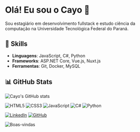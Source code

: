 # Olá! Eu sou o Cayo 👋
Sou estagiário em desenvolvimento fullstack e estudo ciência da computação na Universidade Tecnológica Federal do Paraná.

## 🚀 Skills
- **Linguagens**: JavaScript, C#, Python
- **Frameworks**: ASP.NET Core, Vue.js, Nuxt.js
- **Ferramentas**: Git, Docker, MySQL

## 📊 GitHub Stats
![Cayo's GitHub stats](https://github-readme-stats.vercel.app/api?username=Cayo-Cezar&show_icons=true&theme=radical)

![HTML5](https://img.shields.io/badge/HTML5-%23E34F26.svg?style=for-the-badge&logo=html5&logoColor=white)
![CSS3](https://img.shields.io/badge/CSS3-%231572B6.svg?style=for-the-badge&logo=css3&logoColor=white)
![JavaScript](https://img.shields.io/badge/JavaScript-%23F7DF1E.svg?style=for-the-badge&logo=javascript&logoColor=black)
![C#](https://img.shields.io/badge/C%23-%23239120.svg?style=for-the-badge&logo=c-sharp&logoColor=white)
![Python](https://img.shields.io/badge/Python-%233776AB.svg?style=for-the-badge&logo=python&logoColor=white)

[![LinkedIn](https://img.shields.io/badge/LinkedIn-%230077B5.svg?style=for-the-badge&logo=linkedin&logoColor=white)](https://www.linkedin.com/in/cayo-cezar/)
[![GitHub](https://img.shields.io/badge/GitHub-%23121011.svg?style=for-the-badge&logo=github&logoColor=white)](https://github.com/Cayo-Cezar)

![Boas-vindas](https://media.giphy.com/media/dzaUX7CAG0Ihi/giphy.gif)


<!--
**Cayo-Cezar/Cayo-Cezar** is a ✨ _special_ ✨ repository because its `README.md` (this file) appears on your GitHub profile.

Here are some ideas to get you started:

- 🔭 I’m currently working on ...
- 🌱 I’m currently learning ...
- 👯 I’m looking to collaborate on ...
- 🤔 I’m looking for help with ...
- 💬 Ask me about ...
- 📫 How to reach me: ...
- 😄 Pronouns: ...
- ⚡ Fun fact: ...
-->
